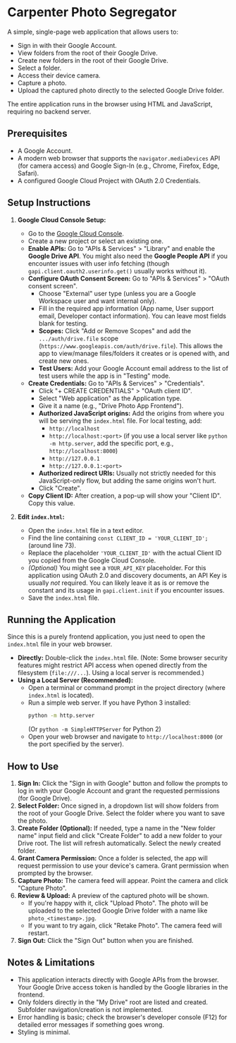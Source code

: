 # Carpenter Photo Segregator

A simple, single-page web application that allows users to:
*   Sign in with their Google Account.
*   View folders from the root of their Google Drive.
*   Create new folders in the root of their Google Drive.
*   Select a folder.
*   Access their device camera.
*   Capture a photo.
*   Upload the captured photo directly to the selected Google Drive folder.

The entire application runs in the browser using HTML and JavaScript, requiring no backend server.

## Prerequisites

*   A Google Account.
*   A modern web browser that supports the `navigator.mediaDevices` API (for camera access) and Google Sign-In (e.g., Chrome, Firefox, Edge, Safari).
*   A configured Google Cloud Project with OAuth 2.0 Credentials.

## Setup Instructions

1.  **Google Cloud Console Setup:**
    *   Go to the [Google Cloud Console](https://console.cloud.google.com/).
    *   Create a new project or select an existing one.
    *   **Enable APIs:** Go to "APIs & Services" > "Library" and enable the **Google Drive API**. You might also need the **Google People API** if you encounter issues with user info fetching (though `gapi.client.oauth2.userinfo.get()` usually works without it).
    *   **Configure OAuth Consent Screen:** Go to "APIs & Services" > "OAuth consent screen".
        *   Choose "External" user type (unless you are a Google Workspace user and want internal only).
        *   Fill in the required app information (App name, User support email, Developer contact information). You can leave most fields blank for testing.
        *   **Scopes:** Click "Add or Remove Scopes" and add the `.../auth/drive.file` scope (`https://www.googleapis.com/auth/drive.file`). This allows the app to view/manage files/folders it creates or is opened with, and create new ones.
        *   **Test Users:** Add your Google Account email address to the list of test users while the app is in "Testing" mode.
    *   **Create Credentials:** Go to "APIs & Services" > "Credentials".
        *   Click "+ CREATE CREDENTIALS" > "OAuth client ID".
        *   Select "Web application" as the Application type.
        *   Give it a name (e.g., "Drive Photo App Frontend").
        *   **Authorized JavaScript origins:** Add the origins from where you will be serving the `index.html` file. For local testing, add:
            *   `http://localhost`
            *   `http://localhost:<port>` (if you use a local server like `python -m http.server`, add the specific port, e.g., `http://localhost:8000`)
            *   `http://127.0.0.1`
            *   `http://127.0.0.1:<port>`
        *   **Authorized redirect URIs:** Usually not strictly needed for this JavaScript-only flow, but adding the same origins won't hurt.
        *   Click "Create".
    *   **Copy Client ID:** After creation, a pop-up will show your "Client ID". Copy this value.

2.  **Edit `index.html`:**
    *   Open the `index.html` file in a text editor.
    *   Find the line containing `const CLIENT_ID = 'YOUR_CLIENT_ID';` (around line 73).
    *   Replace the placeholder `'YOUR_CLIENT_ID'` with the actual Client ID you copied from the Google Cloud Console.
    *   *(Optional)* You might see a `YOUR_API_KEY` placeholder. For this application using OAuth 2.0 and discovery documents, an API Key is usually *not* required. You can likely leave it as is or remove the constant and its usage in `gapi.client.init` if you encounter issues.
    *   Save the `index.html` file.

## Running the Application

Since this is a purely frontend application, you just need to open the `index.html` file in your web browser.

*   **Directly:** Double-click the `index.html` file. (Note: Some browser security features might restrict API access when opened directly from the filesystem (`file:///...`). Using a local server is recommended.)
*   **Using a Local Server (Recommended):**
    *   Open a terminal or command prompt in the project directory (where `index.html` is located).
    *   Run a simple web server. If you have Python 3 installed:
        ```bash
        python -m http.server
        ```
        (Or `python -m SimpleHTTPServer` for Python 2)
    *   Open your web browser and navigate to `http://localhost:8000` (or the port specified by the server).

## How to Use

1.  **Sign In:** Click the "Sign in with Google" button and follow the prompts to log in with your Google Account and grant the requested permissions (for Google Drive).
2.  **Select Folder:** Once signed in, a dropdown list will show folders from the root of your Google Drive. Select the folder where you want to save the photo.
3.  **Create Folder (Optional):** If needed, type a name in the "New folder name" input field and click "Create Folder" to add a new folder to your Drive root. The list will refresh automatically. Select the newly created folder.
4.  **Grant Camera Permission:** Once a folder is selected, the app will request permission to use your device's camera. Grant permission when prompted by the browser.
5.  **Capture Photo:** The camera feed will appear. Point the camera and click "Capture Photo".
6.  **Review & Upload:** A preview of the captured photo will be shown.
    *   If you're happy with it, click "Upload Photo". The photo will be uploaded to the selected Google Drive folder with a name like `photo_<timestamp>.jpg`.
    *   If you want to try again, click "Retake Photo". The camera feed will restart.
7.  **Sign Out:** Click the "Sign Out" button when you are finished.

## Notes & Limitations

*   This application interacts directly with Google APIs from the browser. Your Google Drive access token is handled by the Google libraries in the frontend.
*   Only folders directly in the "My Drive" root are listed and created. Subfolder navigation/creation is not implemented.
*   Error handling is basic; check the browser's developer console (F12) for detailed error messages if something goes wrong.
*   Styling is minimal. 